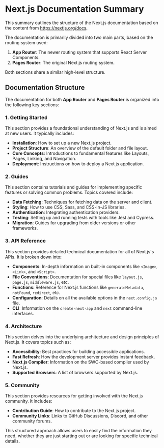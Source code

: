 # Next.js Documentation Summary

This summary outlines the structure of the Next.js documentation based on the content from https://nextjs.org/docs.

The documentation is primarily divided into two main parts, based on the routing system used:

1.  **App Router**: The newer routing system that supports React Server Components.
2.  **Pages Router**: The original Next.js routing system.

Both sections share a similar high-level structure.

## Documentation Structure

The documentation for both **App Router** and **Pages Router** is organized into the following key sections:

### 1. Getting Started
This section provides a foundational understanding of Next.js and is aimed at new users. It typically includes:
- **Installation**: How to set up a new Next.js project.
- **Project Structure**: An overview of the default folder and file layout.
- **Core Concepts**: Introductions to fundamental features like Layouts, Pages, Linking, and Navigation.
- **Deployment**: Instructions on how to deploy a Next.js application.

### 2. Guides
This section contains tutorials and guides for implementing specific features or solving common problems. Topics covered include:
- **Data Fetching**: Techniques for fetching data on the server and client.
- **Styling**: How to use CSS, Sass, and CSS-in-JS libraries.
- **Authentication**: Integrating authentication providers.
- **Testing**: Setting up and running tests with tools like Jest and Cypress.
- **Migration**: Guides for upgrading from older versions or other frameworks.

### 3. API Reference
This section provides detailed technical documentation for all of Next.js's APIs. It is broken down into:
- **Components**: In-depth information on built-in components like `<Image>`, `<Link>`, and `<Script>`.
- **File Conventions**: Documentation for special files like `layout.js`, `page.js`, `middleware.js`, etc.
- **Functions**: Reference for Next.js functions like `generateMetadata`, `notFound`, `redirect`, etc.
- **Configuration**: Details on all the available options in the `next.config.js` file.
- **CLI**: Information on the `create-next-app` and `next` command-line interfaces.

### 4. Architecture
This section delves into the underlying architecture and design principles of Next.js. It covers topics such as:
- **Accessibility**: Best practices for building accessible applications.
- **Fast Refresh**: How the development server provides instant feedback.
- **Next.js Compiler**: Information on the SWC-based compiler used by Next.js.
- **Supported Browsers**: A list of browsers supported by Next.js.

### 5. Community
This section provides resources for getting involved with the Next.js community. It includes:
- **Contribution Guide**: How to contribute to the Next.js project.
- **Community Links**: Links to GitHub Discussions, Discord, and other community forums.

This structured approach allows users to easily find the information they need, whether they are just starting out or are looking for specific technical details.